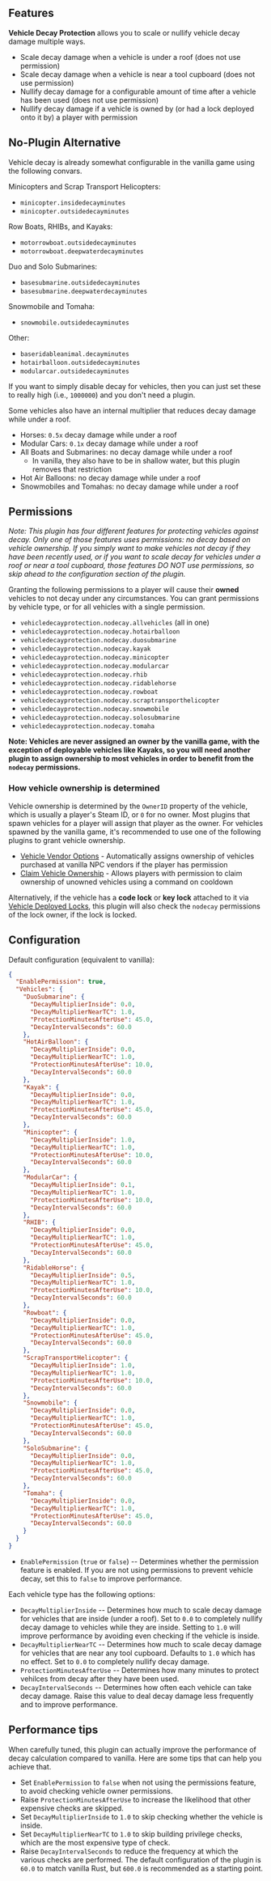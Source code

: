 ## Features

**Vehicle Decay Protection** allows you to scale or nullify vehicle decay damage multiple ways.

- Scale decay damage when a vehicle is under a roof (does not use permission)
- Scale decay damage when a vehicle is near a tool cupboard (does not use permission)
- Nullify decay damage for a configurable amount of time after a vehicle has been used (does not use permission)
- Nullify decay damage if a vehicle is owned by (or had a lock deployed onto it by) a player with permission

## No-Plugin Alternative

Vehicle decay is already somewhat configurable in the vanilla game using the following convars.

Minicopters and Scrap Transport Helicopters:
- `minicopter.insidedecayminutes`
- `minicopter.outsidedecayminutes`

Row Boats, RHIBs, and Kayaks:
- `motorrowboat.outsidedecayminutes`
- `motorrowboat.deepwaterdecayminutes`

Duo and Solo Submarines:
- `basesubmarine.outsidedecayminutes`
- `basesubmarine.deepwaterdecayminutes`

Snowmobile and Tomaha:
- `snowmobile.outsidedecayminutes`

Other:
- `baseridableanimal.decayminutes`
- `hotairballoon.outsidedecayminutes`
- `modularcar.outsidedecayminutes`

If you want to simply disable decay for vehicles, then you can just set these to really high (i.e., `1000000`) and you don't need a plugin.

Some vehicles also have an internal multiplier that reduces decay damage while under a roof.
- Horses: `0.5x` decay damage while under a roof
- Modular Cars: `0.1x` decay damage while under a roof
- All Boats and Submarines: no decay damage while under a roof
  - In vanilla, they also have to be in shallow water, but this plugin removes that restriction
- Hot Air Balloons: no decay damage while under a roof
- Snowmobiles and Tomahas: no decay damage while under a roof

## Permissions

*Note: This plugin has four different features for protecting vehicles against decay. Only one of those features uses permissions: no decay based on vehicle ownership. If you simply want to make vehicles not decay if they have been recently used, or if you want to scale decay for vehicles under a roof or near a tool cupboard, those features DO NOT use permissions, so skip ahead to the configuration section of the plugin.*

Granting the following permissions to a player will cause their **owned** vehicles to not decay under any circumstances. You can grant permissions by vehicle type, or for all vehicles with a single permission.

- `vehicledecayprotection.nodecay.allvehicles` (all in one)
- `vehicledecayprotection.nodecay.hotairballoon`
- `vehicledecayprotection.nodecay.duosubmarine`
- `vehicledecayprotection.nodecay.kayak`
- `vehicledecayprotection.nodecay.minicopter`
- `vehicledecayprotection.nodecay.modularcar`
- `vehicledecayprotection.nodecay.rhib`
- `vehicledecayprotection.nodecay.ridablehorse`
- `vehicledecayprotection.nodecay.rowboat`
- `vehicledecayprotection.nodecay.scraptransporthelicopter`
- `vehicledecayprotection.nodecay.snowmobile`
- `vehicledecayprotection.nodecay.solosubmarine`
- `vehicledecayprotection.nodecay.tomaha`

**Note: Vehicles are never assigned an owner by the vanilla game, with the exception of deployable vehicles like Kayaks, so you will need another plugin to assign ownership to most vehicles in order to benefit from the `nodecay` permissions.**

### How vehicle ownership is determined

Vehicle ownership is determined by the `OwnerID` property of the vehicle, which is usually a player's Steam ID, or `0` for no owner. Most plugins that spawn vehicles for a player will assign that player as the owner. For vehicles spawned by the vanilla game, it's recommended to use one of the following plugins to grant vehicle ownership.

- [Vehicle Vendor Options](https://umod.org/plugins/vehicle-vendor-options) - Automatically assigns ownership of vehicles purchased at vanilla NPC vendors if the player has permission
- [Claim Vehicle Ownership](https://umod.org/plugins/claim-vehicle-ownership) - Allows players with permission to claim ownership of unowned vehicles using a command on cooldown

Alternatively, if the vehicle has a **code lock** or **key lock** attached to it via [Vehicle Deployed Locks](https://umod.org/plugins/vehicle-deployed-locks), this plugin will also check the `nodecay` permissions of the lock owner, if the lock is locked.

## Configuration

Default configuration (equivalent to vanilla):

```json
{
  "EnablePermission": true,
  "Vehicles": {
    "DuoSubmarine": {
      "DecayMultiplierInside": 0.0,
      "DecayMultiplierNearTC": 1.0,
      "ProtectionMinutesAfterUse": 45.0,
      "DecayIntervalSeconds": 60.0
    },
    "HotAirBalloon": {
      "DecayMultiplierInside": 0.0,
      "DecayMultiplierNearTC": 1.0,
      "ProtectionMinutesAfterUse": 10.0,
      "DecayIntervalSeconds": 60.0
    },
    "Kayak": {
      "DecayMultiplierInside": 0.0,
      "DecayMultiplierNearTC": 1.0,
      "ProtectionMinutesAfterUse": 45.0,
      "DecayIntervalSeconds": 60.0
    },
    "Minicopter": {
      "DecayMultiplierInside": 1.0,
      "DecayMultiplierNearTC": 1.0,
      "ProtectionMinutesAfterUse": 10.0,
      "DecayIntervalSeconds": 60.0
    },
    "ModularCar": {
      "DecayMultiplierInside": 0.1,
      "DecayMultiplierNearTC": 1.0,
      "ProtectionMinutesAfterUse": 10.0,
      "DecayIntervalSeconds": 60.0
    },
    "RHIB": {
      "DecayMultiplierInside": 0.0,
      "DecayMultiplierNearTC": 1.0,
      "ProtectionMinutesAfterUse": 45.0,
      "DecayIntervalSeconds": 60.0
    },
    "RidableHorse": {
      "DecayMultiplierInside": 0.5,
      "DecayMultiplierNearTC": 1.0,
      "ProtectionMinutesAfterUse": 10.0,
      "DecayIntervalSeconds": 60.0
    },
    "Rowboat": {
      "DecayMultiplierInside": 0.0,
      "DecayMultiplierNearTC": 1.0,
      "ProtectionMinutesAfterUse": 45.0,
      "DecayIntervalSeconds": 60.0
    },
    "ScrapTransportHelicopter": {
      "DecayMultiplierInside": 1.0,
      "DecayMultiplierNearTC": 1.0,
      "ProtectionMinutesAfterUse": 10.0,
      "DecayIntervalSeconds": 60.0
    },
    "Snowmobile": {
      "DecayMultiplierInside": 0.0,
      "DecayMultiplierNearTC": 1.0,
      "ProtectionMinutesAfterUse": 45.0,
      "DecayIntervalSeconds": 60.0
    },
    "SoloSubmarine": {
      "DecayMultiplierInside": 0.0,
      "DecayMultiplierNearTC": 1.0,
      "ProtectionMinutesAfterUse": 45.0,
      "DecayIntervalSeconds": 60.0
    },
    "Tomaha": {
      "DecayMultiplierInside": 0.0,
      "DecayMultiplierNearTC": 1.0,
      "ProtectionMinutesAfterUse": 45.0,
      "DecayIntervalSeconds": 60.0
    }
  }
}
```

- `EnablePermission` (`true` or `false`) -- Determines whether the permission feature is enabled. If you are not using permissions to prevent vehicle decay, set this to `false` to improve performance.

Each vehicle type has the following options:
- `DecayMultiplierInside` -- Determines how much to scale decay damage for vehicles that are inside (under a roof). Set to `0.0` to completely nullify decay damage to vehicles while they are inside. Setting to `1.0` will improve performance by avoiding even checking if the vehicle is inside.
- `DecayMultiplierNearTC` -- Determines how much to scale decay damage for vehicles that are near any tool cupboard. Defaults to `1.0` which has no effect. Set to `0.0` to completely nullify decay damage.
- `ProtectionMinutesAfterUse` -- Determines how many minutes to protect vehilces from decay after they have been used.
- `DecayIntervalSeconds` -- Determines how often each vehicle can take decay damage. Raise this value to deal decay damage less frequently and to improve performance.

## Performance tips

When carefully tuned, this plugin can actually improve the performance of decay calculation compared to vanilla. Here are some tips that can help you achieve that.

- Set `EnablePermission` to `false` when not using the permissions feature, to avoid checking vehicle owner permissions.
- Raise `ProtectionMinutesAfterUse` to increase the likelihood that other expensive checks are skipped.
- Set `DecayMultiplierInside` to `1.0` to skip checking whether the vehicle is inside.
- Set `DecayMultiplierNearTC` to `1.0` to skip building privilege checks, which are the most expensive type of check.
- Raise `DecayIntervalSeconds` to reduce the frequency at which the various checks are performed. The default configuration of the plugin is `60.0` to match vanilla Rust, but `600.0` is recommended as a starting point.
